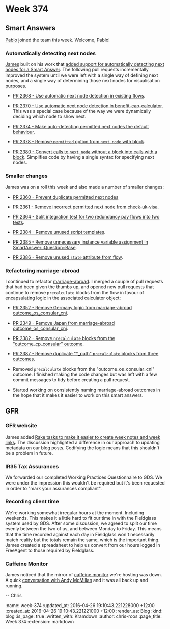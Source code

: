 Week 374
========

## Smart Answers

[Pablo][pablo-manrubia] joined the team this week. Welcome, Pablo!


### Automatically detecting next nodes

[James][james-mead] built on his work that [added support for automatically detecting next nodes for a Smart Answer][smart-answers-pr-2343]. The following pull requests incrementally improved the system until we were left with a single way of defining next nodes, and a single way of determining those next nodes for visualisation purposes.

* [PR 2368 - Use automatic next node detection in existing flows][smart-answers-pr-2368].

* [PR 2370 - Use automatic next node detection in benefit-cap-calculator][smart-answers-pr-2370]. This was a special case because of the way we were dynamically deciding which node to show next.

* [PR 2374 - Make auto-detecting permitted next nodes the default behaviour][smart-answers-pr-2374].

* [PR 2378 - Remove `permitted` option from `next_node` with block][smart-answers-pr-2378].

* [PR 2380 - Convert calls to `next_node` without a block into calls with a block][smart-answers-pr-2380]. Simplifies code by having a single syntax for specifying next nodes.


### Smaller changes

James was on a roll this week and also made a number of smaller changes:

* [PR 2360 - Prevent duplicate permitted next nodes][smart-answers-pr-2360]

* [PR 2361 - Remove incorrect permitted next node from check-uk-visa][smart-answers-pr-2361].

* [PR 2364 - Split integration test for two redundancy pay flows into two tests][smart-answers-pr-2364].

* [PR 2384 - Remove unused script templates][smart-answers-pr-2384].

* [PR 2385 - Remove unnecessary instance variable assignment in SmartAnswer::Question::Base][smart-answers-pr-2385].

* [PR 2386 - Remove unused `state` attribute from flow][smart-answers-pr-2386].


### Refactoring marriage-abroad

I continued to refactor [marriage-abroad][marriage-abroad]. I merged a couple of pull requests that had been given the thumbs up, and opened new pull requests that continue to remove `precalculate` blocks from the flow in favour of encapsulating logic in the associated calculator object:

* [PR 2352 - Remove Germany logic from marriage-abroad outcome_os_consular_cni](https://github.com/alphagov/smart-answers/pull/2352).

* [PR 2349 - Remove Japan from marriage-abroad outcome_os_consular_cni](https://github.com/alphagov/smart-answers/pull/2349).

* [PR 2382 - Remove `precalculate` blocks from the "outcome_cp_consular" outcome][smart-answers-pr-2382].

* [PR 2387 - Remove duplicate "*_path" `precalculate` blocks from three outcomes][smart-answers-pr-2387].

* Removed `precalculate` blocks from the "outcome_os_consular_cni" outcome. I finished making the code changes but was left with a few commit messages to tidy before creating a pull request.

* Started working on consistently naming marriage-abroad outcomes in the hope that it makes it easier to work on this smart answers.


## GFR

### GFR website

James added [Rake tasks to make it easier to create week notes and week links][gfr-site-pr-32]. The discussion highlighted a difference in our approach to updating metadata on our blog posts. Codifying the logic means that this shouldn't be a problem in future.


### IR35 Tax Assurances

We forwarded our completed Working Practices Questionnaire to GDS. We were under the impression this wouldn't be required but it's been requested in order to "mark your assurances compliant".


### Recording client time

We're working somewhat irregular hours at the moment. Including weekends. This makes it a little hard to fit our time in with the Fieldglass system used by GDS. After some discussion, we agreed to split our time evenly between the two of us, and between Monday to Friday. This means that the time recorded against each day in Fieldglass won't necessarily match reality but the totals remain the same, which is the important thing. James created a spreadsheet to help us convert from our hours logged in FreeAgent to those required by Fieldglass.


### Caffeine Monitor

James noticed that the mirror of [caffeine monitor][caffeine-monitor] we're hosting was down. A quick [conversation with Andy McMillan][twitter-chat-with-andy-mcmillan] and it was all back up and running.

-- Chris

[caffeine-monitor]: http://cm.buildconf.com/
[gfr-site-pr-32]: https://github.com/freerange/site/pull/32
[james-mead]: /james-mead
[marriage-abroad]: https://www.gov.uk/marriage-abroad
[pablo-manrubia]: https://github.com/pmanrubia
[smart-answers-pr-2343]: https://github.com/alphagov/smart-answers/pull/2343
[smart-answers-pr-2360]: https://github.com/alphagov/smart-answers/pull/2360
[smart-answers-pr-2361]: https://github.com/alphagov/smart-answers/pull/2361
[smart-answers-pr-2364]: https://github.com/alphagov/smart-answers/pull/2364
[smart-answers-pr-2368]: https://github.com/alphagov/smart-answers/pull/2368
[smart-answers-pr-2370]: https://github.com/alphagov/smart-answers/pull/2370
[smart-answers-pr-2374]: https://github.com/alphagov/smart-answers/pull/2374
[smart-answers-pr-2378]: https://github.com/alphagov/smart-answers/pull/2378
[smart-answers-pr-2380]: https://github.com/alphagov/smart-answers/pull/2380
[smart-answers-pr-2382]: https://github.com/alphagov/smart-answers/pull/2382
[smart-answers-pr-2384]: https://github.com/alphagov/smart-answers/pull/2384
[smart-answers-pr-2385]: https://github.com/alphagov/smart-answers/pull/2385
[smart-answers-pr-2386]: https://github.com/alphagov/smart-answers/pull/2386
[smart-answers-pr-2387]: https://github.com/alphagov/smart-answers/pull/2387
[twitter-chat-with-andy-mcmillan]: (https://twitter.com/andymcmillan/status/710171697047949312)

:name: week-374
:updated_at: 2016-04-26 19:10:43.221228000 +12:00
:created_at: 2016-04-26 19:10:43.221221000 +12:00
:render_as: Blog
:kind: blog
:is_page: true
:written_with: Kramdown
:author: chris-roos
:page_title: Week 374
:extension: markdown
